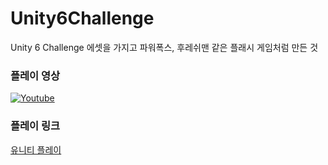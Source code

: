 # Unity6Challenge
Unity 6 Challenge 에셋을 가지고 파워폭스, 후레쉬맨 같은 플래시 게임처럼 만든 것

### 플레이 영상
[![Youtube](http://img.youtube.com/vi/G8Ggjg9rW-Q/0.jpg)](https://youtu.be/G8Ggjg9rW-Q?si=VtBZE97iENMcO0dA)

### 플레이 링크
[유니티 플레이](https://play.unity.com/ko/games/88beb606-337b-4440-b82d-253946f4747f/run-kimchi-run-by-chamber)
